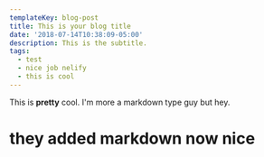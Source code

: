 ```yaml
---
templateKey: blog-post
title: This is your blog title
date: '2018-07-14T10:38:09-05:00'
description: This is the subtitle.
tags:
  - test
  - nice job nelify
  - this is cool
---
```

This is **pretty** cool. I'm more a markdown type guy but hey.

# they added markdown now nice
